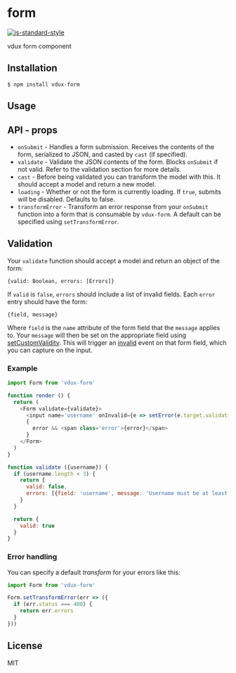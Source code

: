 
# form

[![js-standard-style](https://img.shields.io/badge/code%20style-standard-brightgreen.svg?style=flat)](https://github.com/feross/standard)

vdux form component

## Installation

    $ npm install vdux-form

## Usage

## API - props

  * `onSubmit` - Handles a form submission. Receives the contents of the form, serialized to JSON, and casted by `cast` (if specified).
  * `validate` - Validate the JSON contents of the form. Blocks `onSubmit` if not valid. Refer to the validation section for more details.
  * `cast` - Before being validated you can transform the model with this. It should accept a model and return a new model.
  * `loading` - Whether or not the form is currently loading. If `true`, submits will be disabled. Defaults to false.
  * `transformError` - Transform an error response from your `onSubmit` function into a form that is consumable by `vdux-form`. A default can be specified using `setTransformError`.

## Validation

Your `validate` function should accept a model and return an object of the form:

`{valid: Boolean, errors: [Errors]}`

If `valid` is `false`, `errors` should include a list of invalid fields. Each `error` entry should have the form:

`{field, message}`

Where `field` is the `name` attribute of the form field that the `message` applies to. Your `message` will then be set on the appropriate field using [setCustomValidity](https://developer.mozilla.org/en-US/docs/Web/API/HTMLSelectElement/setCustomValidity). This will trigger an [invalid](https://developer.mozilla.org/en-US/docs/Web/Events/invalid) event on that form field, which you can capture on the input.


### Example

```javascript
import Form from 'vdux-form'

function render () {
  return (
    <Form validate={validate}>
      <input name='username' onInvalid={e => setError(e.target.validationMessage)} />
      {
        error && <span class='error'>{error}</span>
      }
    </Form>
  )
}

function validate ({username}) {
  if (username.length < 3) {
    return {
      valid: false,
      errors: [{field: 'username', message: 'Username must be at least 3 characters long'}]
    }
  }

  return {
    valid: true
  }
}
```

### Error handling

You can specify a default *transform* for your errors like this:

```javascript
import Form from 'vdux-form'

Form.setTransformError(err => ({
  if (err.status === 400) {
    return err.errors
  }
}))
```

## License

MIT
